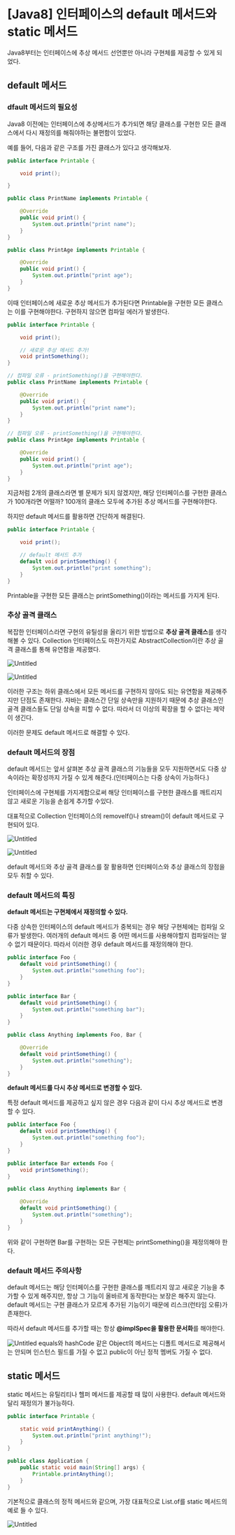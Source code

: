 # [Java8] 인터페이스의 default 메서드와 static 메서드

Java8부터는 인터페이스에 추상 메서드 선언뿐만 아니라 구현체를 제공할 수 있게 되었다.

## default 메서드

### dfault 메서드의 필요성

Java8 이전에는 인터페이스에 추상메서드가 추가되면 해당 클래스를 구현한 모든 클래스에서 다시 재정의를 해줘야하는 불편함이 있었다.

예를 들어, 다음과 같은 구조를 가진 클래스가 있다고 생각해보자.

```java
public interface Printable {

    void print();	

}
```

```java
public class PrintName implements Printable {

    @Override
    public void print() {
        System.out.println("print name");
    }
}

public class PrintAge implements Printable {

    @Override
    public void print() {
        System.out.println("print age");
    }
}
```

이때 인터페이스에 새로운 추상 메서드가 추가된다면 Printable을 구현한 모든 클래스는 이를 구현해야한다. 구현하지 않으면 컴파일 에러가 발생한다.

```java
public interface Printable {

    void print();	

    // 새로운 추상 메서드 추가!
    void printSomething();
}
```

```java
// 컴파일 오류 - printSomething()을 구현해야한다.
public class PrintName implements Printable {

    @Override
    public void print() {
        System.out.println("print name");
    }
}

// 컴파일 오류 - printSomething()을 구현해야한다.
public class PrintAge implements Printable {

    @Override
    public void print() {
        System.out.println("print age");
    }
}
```

지금처럼 2개의 클래스라면 별 문제가 되지 않겠지만, 해당 인터페이스를 구현한 클래스가 100개라면 어떨까?
100개의 클래스 모두에 추가된 추상 메서드를 구현해야한다. 

하지만 default 메서드를 활용하면 간단하게 해결된다.

```java
public interface Printable {

    void print();	

    // default 메서드 추가
    default void printSomething() {
        System.out.println("print something");
    }
}
```

Printable을 구현한 모든 클래스는 printSomething()이라는 메서드를 가지게 된다.

### 추상 골격 클래스

복잡한 인터페이스라면 구현의 유틸성을 올리기 위한 방법으로 **추상 골격 클래스**를 생각해볼 수 있다.
Collection 인터페이스도 마찬가지로 AbstractCollection이란 추상 골격 클래스를 통해 유연함을 제공했다.

![Untitled](https://blog.kakaocdn.net/dn/TkzGC/btrodlA9476/H9LTRAZ919ngK3eZO5U5sK/img.png)

![Untitled](https://blog.kakaocdn.net/dn/ct9tzF/btrocqXiVdX/zk9eHfzeEVC8zBerWSvjcK/img.png)

이러한 구조는 하위 클래스에서 모든 메서드를 구현하지 않아도 되는 유연함을 제공해주지만 단점도 존재한다.
자바는 클래스간 단일 상속만을 지원하기 때문에 추상 클래스인 골격 클래스들도 단일 상속을 피할 수 없다. 
따라서 더 이상의 확장을 할 수 없다는 제약이 생긴다.

이러한 문제도 default 메서드로 해결할 수 있다.

### default 메서드의 장점

default 메서드는 앞서 살펴본 추상 골격 클래스의 기능들을 모두 지원하면서도 다중 상속이라는 확장성까지 가질 수 있게 해준다.(인터페이스는 다중 상속이 가능하다.)

인터페이스에 구현체를 가지게함으로써 해당 인터페이스를 구현한 클래스를 깨트리지 않고 새로운 기능을 손쉽게 추가할 수있다.

대표적으로 Collection 인터페이스의 removeIf()나 stream()이 default 메서드로 구현되어 있다.

![Untitled](https://blog.kakaocdn.net/dn/b2efHT/btrodmGPUZ9/Tx87cCkZdceyl8xzHH7YOk/img.png)

![Untitled](https://blog.kakaocdn.net/dn/bWs8xL/btrob0qFnrX/dkeAIkgF4pSer5HtG6ubN1/img.png)

default 메서드와 추상 골격 클래스를 잘 활용하면 인터페이스와 추상 클래스의 장점을 모두 취할 수 있다.

### default 메서드의 특징

**default 메서드는 구현체에서 재정의할 수 있다.**

다중 상속한 인터페이스의 default 메서드가 중복되는 경우 해당 구현체에는 컴파일 오류가 발생한다. 
여러개의 default 메서드 중 어떤 메서드를 사용해야할지 컴파일러는 알 수 없기 때문이다.
따라서 이러한 경우 default 메서드를 재정의해야 한다.

```java
public interface Foo {
    default void printSomething() {
        System.out.println("something foo");
    }
}

public interface Bar {
    default void printSomething() {
        System.out.println("something bar");
    }
}

public class Anything implements Foo, Bar {

    @Override
    default void printSomething() {
        System.out.println("something");
    }
}
```

**default 메서드를 다시 추상 메서드로 변경할 수 있다.**

특정 default 메서드를 제공하고 싶지 않은 경우 다음과 같이 다시 추상 메서드로 변경할 수 있다.

```java
public interface Foo {
    default void printSomething() {
        System.out.println("something foo");
    }
}

public interface Bar extends Foo {
    void printSomething();
}

public class Anything implements Bar {

    @Override
    default void printSomething() {
        System.out.println("something");
    }
}
```

위와 같이 구현하면 Bar를 구현하는 모든 구현체는 printSomething()을 재정의해야 한다.

### default 메서드 주의사항

default 메서드는 해당 인터페이스를 구현한 클래스를 깨트리지 않고 새로운 기능을 추가할 수 있게 해주지만, 항상 그 기능이 올바르게 동작한다는 보장은 해주지 않는다. default 메서드는 구현 클래스가 모르게 추가된 기능이기 때문에 리스크(런타임 오류)가 존재한다.

따라서 default 메서드를 추가할 때는 항상 **@implSpec을 활용한 문서화**를 해야한다.


![Untitled](https://blog.kakaocdn.net/dn/daqCV7/btrocqQw18j/e80TwTlPqJ27EKw5TteqZk/img.png)
equals와 hashCode 같은 Object의 메서드는 디폴트 메서드로 제공해서는 안되며 인스턴스 필드를 가질 수 없고 public이 아닌 정적 멤버도 가질 수 없다.

## static 메서드

static 메서드는 유틸리티나 헬퍼 메서드를 제공할 때 많이 사용한다.
default 메서드와 달리 재정의가 불가능하다.

```java
public interface Printable {

    static void printAnything() {
        System.out.println("print anything!");
    }
}

public class Application {
    public static void main(String[] args) {
        Printable.printAnything();
    }
}
```

기본적으로 클래스의 정적 메서드와 같으며, 가장 대표적으로 List.of를 static 메서드의 예로 들 수 있다.

![Untitled](https://blog.kakaocdn.net/dn/c0aSFq/btrocp46SiE/rIV7R7La29IKjDtK6JDblK/img.png)